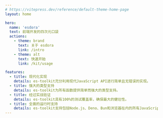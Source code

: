 ```yaml
---
# https://vitepress.dev/reference/default-theme-home-page
layout: home

hero:
  name: 'esdora'
  text: 前端开发的四次元口袋
  actions:
    - theme: brand
      text: 关于 esdora
      link: /intro
    - theme: alt
      text: 快速开始
      link: /kit/usage

features:
  - title: 现代化实现
    details: es-toolkit充分利用现代JavaScript API进行简单且无错误的实现。
  - title: 强大的类型支持
    details: es-toolkit为所有函数提供简单而强大的类型支持。
  - title: 经过实战验证
    details: es-toolkit具有100%的测试覆盖率，确保最大的健壮性。
  - title: 全面的运行时支持
    details: es-toolkit支持包括Node.js、Deno、Bun和浏览器在内的所有JavaScript环境。
---
```

